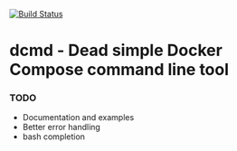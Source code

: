 [![Build
Status](https://travis-ci.org/migmartri/dcmd.svg?branch=master)](https://travis-ci.org/migmartri/dcmd)

# dcmd - Dead simple Docker Compose command line tool

### TODO
* Documentation and examples
* Better error handling
* bash completion
